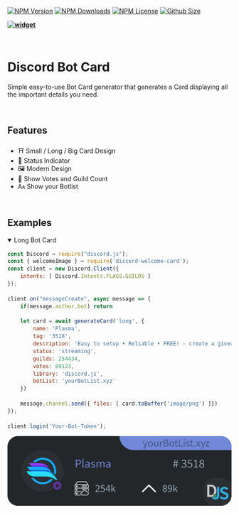 [![NPM Version](https://img.shields.io/npm/v/@discord-card/bot?color=00DEC8&style=for-the-badge)](https://www.npmjs.com/package/@discord-card/bot)
[![NPM Downloads](https://img.shields.io/npm/dt/@discord-card/bot?color=00DEC8&style=for-the-badge)](https://www.npmjs.com/package/@discord-card/bot)
[![NPM License](https://img.shields.io/npm/l/@discord-card/bot?color=00DEC8&style=for-the-badge)](https://www.npmjs.com/package/@discord-card/bot)
[![Github Size](https://img.shields.io/github/repo-size/discord-card/bot?color=00DEC8&label=SIZE&style=for-the-badge)](https://www.npmjs.com/package/@discord-card/bot)

**[![widget](https://discord.com/api/guilds/553942677117337600/widget.png?style=banner2)](https://discord.gg/Emk2udJ)**

<br>

#  Discord Bot Card
Simple easy-to-use Bot Card generator that generates a Card displaying all the important details you need.

<br>

## Features
* ⛩️ Small / Long / Big Card Design
* 🍭 Status Indicator
* 🖼️ Modern Design
* 📎  Show Votes and Guild Count
* 🗛 Show your Botlist


<br>

## Examples
<details open> 
    <summary> Long Bot Card </summary>

```javascript
const Discord = require("discord.js");
const { welcomeImage } = require('discord-welcome-card');
const client = new Discord.Client({
    intents: [ Discord.Intents.FLAGS.GUILDS ]
});

client.on("messageCreate", async message => {
    if(message.author.bot) return
    
    let card = await generateCard('long', {
        name: 'Plasma',
        tag: '3518',
        description: 'Easy to setup • Reliable • FREE! - create a giveaway in your server, manage peoples invites, and use our FREE levelling system!',
        status: 'streaming',
        guilds: 254434,
        votes: 89123,
        library: 'discord.js',
        botList: 'yourBotList.xyz'
    })

    message.channel.send({ files: [ card.toBuffer('image/png') ]})
});

client.login('Your-Bot-Token');
```
    
![Image](examples/long.png)


</details>